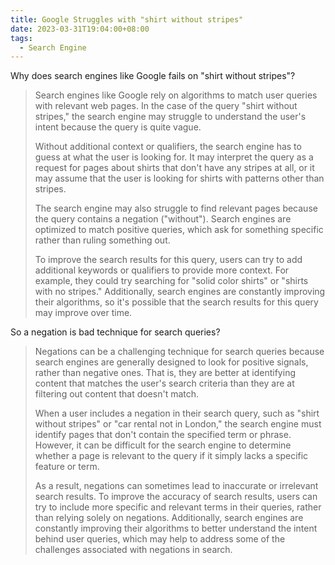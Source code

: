 ```yaml
---
title: Google Struggles with "shirt without stripes"
date: 2023-03-31T19:04:00+08:00
tags:
  - Search Engine
---
```

Why does search engines like Google fails on "shirt without stripes"?

> Search engines like Google rely on algorithms to match user queries with relevant web pages. In the case of the query "shirt without stripes," the search engine may struggle to understand the user's intent because the query is quite vague.
> 
> Without additional context or qualifiers, the search engine has to guess at what the user is looking for. It may interpret the query as a request for pages about shirts that don't have any stripes at all, or it may assume that the user is looking for shirts with patterns other than stripes.
> 
> The search engine may also struggle to find relevant pages because the query contains a negation ("without"). Search engines are optimized to match positive queries, which ask for something specific rather than ruling something out.
> 
> To improve the search results for this query, users can try to add additional keywords or qualifiers to provide more context. For example, they could try searching for "solid color shirts" or "shirts with no stripes." Additionally, search engines are constantly improving their algorithms, so it's possible that the search results for this query may improve over time.

So a negation is bad technique for search queries?

> Negations can be a challenging technique for search queries because search engines are generally designed to look for positive signals, rather than negative ones. That is, they are better at identifying content that matches the user's search criteria than they are at filtering out content that doesn't match.
> 
> When a user includes a negation in their search query, such as "shirt without stripes" or "car rental not in London," the search engine must identify pages that don't contain the specified term or phrase. However, it can be difficult for the search engine to determine whether a page is relevant to the query if it simply lacks a specific feature or term.
> 
> As a result, negations can sometimes lead to inaccurate or irrelevant search results. To improve the accuracy of search results, users can try to include more specific and relevant terms in their queries, rather than relying solely on negations. Additionally, search engines are constantly improving their algorithms to better understand the intent behind user queries, which may help to address some of the challenges associated with negations in search.